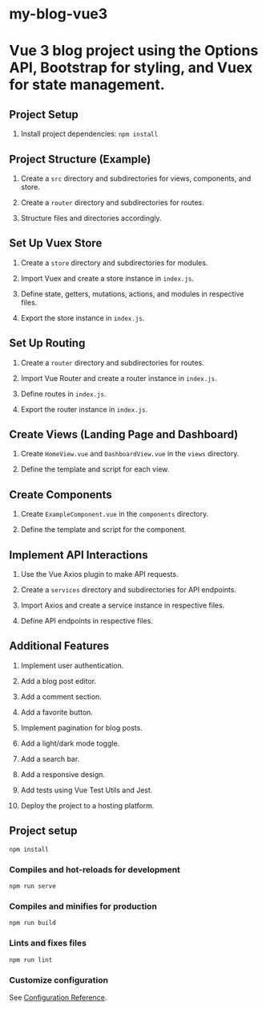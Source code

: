 # my-blog-vue3
# Vue 3 blog project using the Options API, Bootstrap for styling, and Vuex for state management.

## Project Setup

1. Install project dependencies: `npm install`

## Project Structure (Example)

1. Create a `src` directory and subdirectories for views, components, and store.

2. Create a `router` directory and subdirectories for routes.

3. Structure files and directories accordingly.

## Set Up Vuex Store

1. Create a `store` directory and subdirectories for modules.

2. Import Vuex and create a store instance in `index.js`.

3. Define state, getters, mutations, actions, and modules in respective files.

4. Export the store instance in `index.js`.

## Set Up Routing

1. Create a `router` directory and subdirectories for routes.

2. Import Vue Router and create a router instance in `index.js`.

3. Define routes in `index.js`.

4. Export the router instance in `index.js`.

## Create Views (Landing Page and Dashboard)

1. Create `HomeView.vue` and `DashboardView.vue` in the `views` directory.

2. Define the template and script for each view.

## Create Components

1. Create `ExampleComponent.vue` in the `components` directory.

2. Define the template and script for the component.

## Implement API Interactions

1. Use the Vue Axios plugin to make API requests.

2. Create a `services` directory and subdirectories for API endpoints.

3. Import Axios and create a service instance in respective files.

4. Define API endpoints in respective files.

## Additional Features

1. Implement user authentication.

2. Add a blog post editor.

3. Add a comment section.

4. Add a favorite button.

5. Implement pagination for blog posts.

6. Add a light/dark mode toggle.

7. Add a search bar.

8. Add a responsive design.

9. Add tests using Vue Test Utils and Jest.

10. Deploy the project to a hosting platform.

## Project setup
```
npm install
```

### Compiles and hot-reloads for development
```
npm run serve
```

### Compiles and minifies for production
```
npm run build
```

### Lints and fixes files
```
npm run lint
```

### Customize configuration
See [Configuration Reference](https://cli.vuejs.org/config/).
